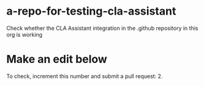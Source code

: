 # a-repo-for-testing-cla-assistant
Check whether the CLA Assistant integration in the .github repository in this org is working

# Make an edit below

To check, increment this number and submit a pull request: 2.
